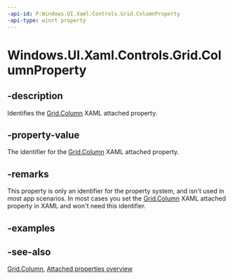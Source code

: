 ```yaml
---
-api-id: P:Windows.UI.Xaml.Controls.Grid.ColumnProperty
-api-type: winrt property
---
```


<!-- Property syntax
public Windows.UI.Xaml.DependencyProperty ColumnProperty { get; }
-->

# Windows.UI.Xaml.Controls.Grid.ColumnProperty

## -description
Identifies the [Grid.Column](grid_column.md) XAML attached property.



## -property-value
The identifier for the [Grid.Column](grid_column.md) XAML attached property.

## -remarks
This property is only an identifier for the property system, and isn't used in most app scenarios. In most cases you set the [Grid.Column](grid_column.md) XAML attached property in XAML and won't need this identifier.

## -examples

## -see-also

[Grid.Column](grid_column.md), [Attached properties overview](/windows/uwp/xaml-platform/attached-properties-overview)
